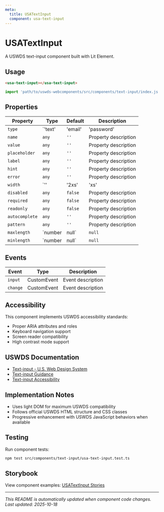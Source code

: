 ```yaml
---
meta:
  title: USATextInput
  component: usa-text-input
---
```


# USATextInput

A USWDS text-input component built with Lit Element.

## Usage

```html
<usa-text-input></usa-text-input>
```

```javascript
import 'path/to/uswds-webcomponents/src/components/text-input/index.js';
```

## Properties

| Property | Type | Default | Description |
|----------|------|---------|-------------|
| `type` | `'text' | 'email' | 'password' | 'number' | 'tel' | 'url'` | `'text'` | Property description |
| `name` | `any` | `''` | Property description |
| `value` | `any` | `''` | Property description |
| `placeholder` | `any` | `''` | Property description |
| `label` | `any` | `''` | Property description |
| `hint` | `any` | `''` | Property description |
| `error` | `any` | `''` | Property description |
| `width` | `'' | '2xs' | 'xs' | 'sm' | 'small' | 'md' | 'medium' | 'lg' | 'xl' | '2xl'` | `''` | Property description |
| `disabled` | `any` | `false` | Property description |
| `required` | `any` | `false` | Property description |
| `readonly` | `any` | `false` | Property description |
| `autocomplete` | `any` | `''` | Property description |
| `pattern` | `any` | `''` | Property description |
| `maxlength` | `number | null` | `null` | Property description |
| `minlength` | `number | null` | `null` | Property description |

## Events

| Event | Type | Description |
|-------|------|-------------|
| `input` | CustomEvent | Event description |
| `change` | CustomEvent | Event description |

## Accessibility

This component implements USWDS accessibility standards:

- Proper ARIA attributes and roles
- Keyboard navigation support
- Screen reader compatibility
- High contrast mode support

## USWDS Documentation

- [Text-input - U.S. Web Design System](https://designsystem.digital.gov/components/text-input/)
- [Text-input Guidance](https://designsystem.digital.gov/components/text-input/#guidance)
- [Text-input Accessibility](https://designsystem.digital.gov/components/text-input/#accessibility)

## Implementation Notes

- Uses light DOM for maximum USWDS compatibility
- Follows official USWDS HTML structure and CSS classes
- Progressive enhancement with USWDS JavaScript behaviors when available

## Testing

Run component tests:

```bash
npm test src/components/text-input/usa-text-input.test.ts
```

## Storybook

View component examples: [USATextInput Stories](http://localhost:6006/?path=/story/components-text-input)

---

_This README is automatically updated when component code changes._
_Last updated: 2025-10-18_
